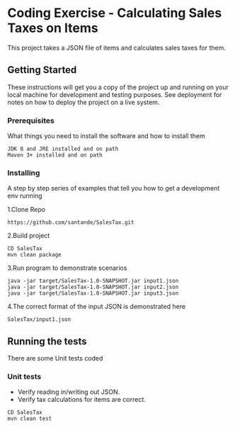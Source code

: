 # Coding Exercise - Calculating Sales Taxes on Items

This project takes a JSON file of items and calculates sales taxes for them.
## Getting Started

These instructions will get you a copy of the project up and running on your local machine for development and testing purposes. See deployment for notes on how to deploy the project on a live system.

### Prerequisites

What things you need to install the software and how to install them

```
JDK 8 and JRE installed and on path
Maven 3+ installed and on path
```

### Installing

A step by step series of examples that tell you how to get a development env running

1.Clone Repo

```
https://github.com/santande/SalesTax.git
```

2.Build project

```
CD SalesTax
mvn clean package
```

3.Run program to demonstrate scenarios

```
java -jar target/SalesTax-1.0-SNAPSHOT.jar input1.json
java -jar target/SalesTax-1.0-SNAPSHOT.jar input2.json
java -jar target/SalesTax-1.0-SNAPSHOT.jar input3.json
```

4.The correct format of the input JSON is demonstrated here

```
SalesTax/input1.json
```

## Running the tests

There are some Unit tests coded

### Unit tests

* Verify reading in/writing out JSON.  
* Verify tax calculations for items are correct.

```
CD SalesTax
mvn clean test
```
